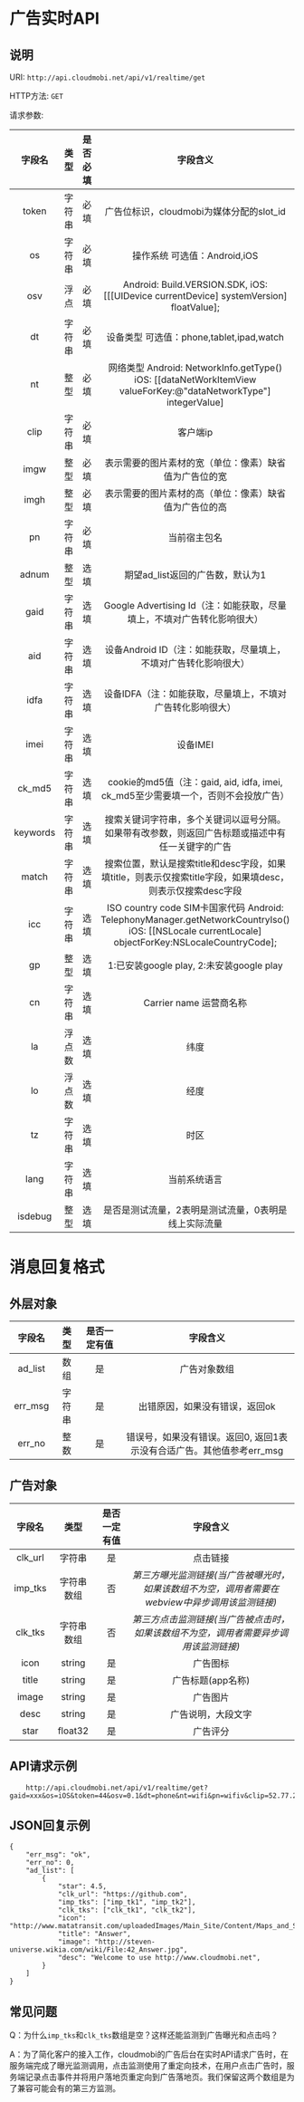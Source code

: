 广告实时API
===

说明
---


URI: `http://api.cloudmobi.net/api/v1/realtime/get`

HTTP方法: `GET`

请求参数:

| **字段名** | **类型** | **是否必填** | **字段含义** |
|:--:|:--:|:--:|:--:|
| token | 字符串 | 必填 | 广告位标识，cloudmobi为媒体分配的slot_id |
| os | 字符串 | 必填 | 操作系统 可选值：Android,iOS |
| osv | 浮点 | 必填 | Android: Build.VERSION.SDK, iOS: [[[UIDevice currentDevice] systemVersion] floatValue]; |
| dt | 字符串 | 必填 | 设备类型 可选值：phone,tablet,ipad,watch |
| nt | 整型 | 必填 | 网络类型 Android: NetworkInfo.getType()  iOS: [[dataNetWorkItemView valueForKey:@"dataNetworkType"] integerValue] |
| clip | 字符串 | 必填 | 客户端ip |
| imgw | 整型 | 必填 | 表示需要的图片素材的宽（单位：像素）缺省值为广告位的宽 |
| imgh | 整型 | 必填 | 表示需要的图片素材的高（单位：像素）缺省值为广告位的高 |
| pn | 字符串 | 必填 | 当前宿主包名 |
| adnum | 整型 | 选填 | 期望ad_list返回的广告数，默认为1 |
| gaid | 字符串 | 选填 | Google Advertising Id（注：如能获取，尽量填上，不填对广告转化影响很大） |
| aid | 字符串 | 选填 | 设备Android ID（注：如能获取，尽量填上，不填对广告转化影响很大）|
| idfa | 字符串 | 选填 | 设备IDFA（注：如能获取，尽量填上，不填对广告转化影响很大） |
| imei | 字符串 | 选填 | 设备IMEI |
| ck_md5 | 字符串 | 选填 | cookie的md5值（注：gaid, aid, idfa, imei, ck_md5至少需要填一个，否则不会投放广告） |
| keywords | 字符串 | 选填 | 搜索关键词字符串，多个关键词以逗号分隔。如果带有改参数，则返回广告标题或描述中有任一关键字的广告 |
| match | 字符串 | 选填 | 搜索位置，默认是搜索title和desc字段，如果填title，则表示仅搜索title字段，如果填desc，则表示仅搜索desc字段 |
| icc | 字符串 | 选填 | ISO country code SIM卡国家代码  Android: TelephonyManager.getNetworkCountryIso()  iOS: [[NSLocale  currentLocale] objectForKey:NSLocaleCountryCode]; |
| gp | 整型 | 选填 | 1:已安装google play, 2:未安装google play |
| cn | 字符串 | 选填 | Carrier name 运营商名称 |
| la | 浮点数 | 选填 | 纬度 |
| lo | 浮点数 | 选填 | 经度 |
| tz | 字符串 | 选填 | 时区 |
| lang | 字符串 | 选填 | 当前系统语言 |
| isdebug | 整型 | 选填 | 是否是测试流量，2表明是测试流量，0表明是线上实际流量 |


消息回复格式
===

外层对象
---

| **字段名** | **类型** | **是否一定有值** | **字段含义** |
|:--:|:--:|:--:|:--:|
| ad_list | 数组 | 是 | 广告对象数组 |
| err_msg | 字符串 | 是 | 出错原因，如果没有错误，返回ok |
| err_no | 整数 | 是 | 错误号，如果没有错误。返回0, 返回1表示没有合适广告。其他值参考err_msg |

广告对象
---

| **字段名** | **类型** | **是否一定有值** | **字段含义** |
|:--:|:--:|:--:|:--:|
| clk_url | 字符串 | 是 | 点击链接 |
| imp_tks | 字符串数组 | 否 | *第三方曝光监测链接(当广告被曝光时，如果该数组不为空，调用者需要在webview中异步调用该监测链接)* |
| clk_tks | 字符串数组 | 否 | *第三方点击监测链接(当广告被点击时，如果该数组不为空，调用者需要异步调用该监测链接)* |
| icon | string | 是 | 广告图标 |
| title | string | 是 | 广告标题(app名称) |
| image | string | 是 | 广告图片 |
| desc | string | 是 | 广告说明，大段文字 |
| star | float32 | 是 | 广告评分 |


API请求示例
---

        http://api.cloudmobi.net/api/v1/realtime/get?gaid=xxx&os=iOS&token=44&osv=0.1&dt=phone&nt=wifi&pn=wifiv&clip=52.77.232.84&isdebug=0&imgw=950&imgh=500


JSON回复示例
---
```
{
    "err_msg": "ok",
    "err_no": 0,
    "ad_list": [
        {
            "star": 4.5,
            "clk_url": "https://github.com",
            "imp_tks": ["imp_tk1", "imp_tk2"],
            "clk_tks": ["clk_tk1", "clk_tk2"],
            "icon": "http://www.matatransit.com/uploadedImages/Main_Site/Content/Maps_and_Schedules/Route_Schedules/route%2042%20icon.jpg",
            "title": "Answer",
            "image": "http://steven-universe.wikia.com/wiki/File:42_Answer.jpg",
            "desc": "Welcome to use http://www.cloudmobi.net",
        }
    ]
}
```

常见问题
---

Q：为什么`imp_tks`和`clk_tks`数组是空？这样还能监测到广告曝光和点击吗？

A：为了简化客户的接入工作，cloudmobi的广告后台在实时API请求广告时，在服务端完成了曝光监测调用，点击监测使用了重定向技术，在用户点击广告时，服务端记录点击事件并将用户落地页重定向到广告落地页。我们保留这两个数组是为了兼容可能会有的第三方监测。
